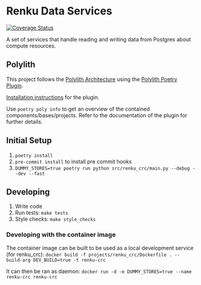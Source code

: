 # Renku Data Services

[![Coverage Status](https://coveralls.io/repos/github/SwissDataScienceCenter/renku-data-services/badge.svg?branch=main)](https://coveralls.io/github/SwissDataScienceCenter/renku-data-services?branch=main)

A set of services that handle reading and writing data from Postgres about
compute resources.

## Polylith
This project follows the [Polylith Architecture]() using the [Polylith Poetry
Plugin](https://davidvujic.github.io/python-polylith-docs/installation/).

[Installation
instructions](https://davidvujic.github.io/python-polylith-docs/installation/)
for the plugin.

Use `poetry poly info` to get an overview of the contained
components/bases/projects. Refer to the documentation of the plugin for further
details.

## Initial Setup

1. `poetry install`
2. `pre-commit install` to install pre commit hooks
3. `DUMMY_STORES=true poetry run python src/renku_crc/main.py --debug --dev
   --fast`

## Developing

1. Write code
2. Run tests: `make tests`
3. Style checks: `make style_checks`

### Developing with the container image

The container image can be built to be used as a local development service (for renku_crc):
`docker build -f projects/renku_crc/Dockerfile . --build-arg DEV_BUILD=true -t renku-crc`

It can then be ran as daemon: `docker run -d -e DUMMY_STORES=true --name
renku-crc renku-crc`

